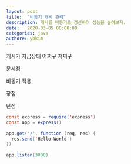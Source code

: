 ```yaml
---
layout: post
title:  "비동기 캐시 관리"
description: 캐시를 비동기로 갱신하여 성능을 높여보자.
date:   2020-03-05 00:00:00
categories: java
authore: ybkim
---
```


캐시가 지금상태 어쩌구 저쩌구

문제점



비동기 적용

장점

단점


```java
const express = require('express')
const app = express()
 
app.get('/', function (req, res) {
  res.send('Hello World')
})
 
app.listen(3000)
```

